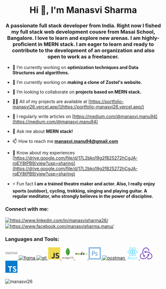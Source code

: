 <h1 align="center">Hi 👋, I'm Manasvi Sharma</h1>
<h3 align="center">A passionate full stack developer from India. Right now I fished my full stack web development cousre from Masai School, Bangalore. I love to learn and explore new arenas. I am highly-proficient in MERN stack. I am eager to learn and ready to contribute to the development of an organization and also open to work as a freelancer.</h3>

- 🔭 I’m currently working on **optimization techniques and Data Structures and algorithms.**

- 🌱 I’m currently working on **making a clone of Zostel's website.**

- 👯 I’m looking to collaborate on **projects based on MERN stack.**

- 👨‍💻 All of my projects are available at [https://portfolio-manasvi26.vercel.app/](https://portfolio-manasvi26.vercel.app/)

- 📝 I regularly write articles on [https://medium.com/@manasvi.manu94](https://medium.com/@manasvi.manu94)

- 💬 Ask me about **MERN stack!**

- 📫 How to reach me **manasvi.manu94@gmail.com**

- 📄 Know about my experiences [https://drive.google.com/file/d/17L2bko19g2fB25272hCgJA-rqEY8tPB9/view?usp=sharing](https://drive.google.com/file/d/17L2bko19g2fB25272hCgJA-rqEY8tPB9/view?usp=sharing)

- ⚡ Fun fact **I am a trained theatre maker and actor. Also, I really enjoy sports (outdoor), cycling, trekking, singing and playing guitar. A regular meditator, who strongly believes in the power of discipline.**

<h3 align="left">Connect with me:</h3>
<p align="left">
<a href="https://linkedin.com/in/https://www.linkedin.com/in/manasvisharma26/" target="blank"><img align="center" src="https://raw.githubusercontent.com/rahuldkjain/github-profile-readme-generator/master/src/images/icons/Social/linked-in-alt.svg" alt="https://www.linkedin.com/in/manasvisharma26/" height="30" width="40" /></a>
<a href="https://fb.com/https://www.facebook.com/manasvisharma.manu/" target="blank"><img align="center" src="https://raw.githubusercontent.com/rahuldkjain/github-profile-readme-generator/master/src/images/icons/Social/facebook.svg" alt="https://www.facebook.com/manasvisharma.manu/" height="30" width="40" /></a>
</p>

<h3 align="left">Languages and Tools:</h3>
<p align="left"> <a href="https://expressjs.com" target="_blank" rel="noreferrer"> <img src="https://raw.githubusercontent.com/devicons/devicon/master/icons/express/express-original-wordmark.svg" alt="express" width="40" height="40"/> </a> <a href="https://www.figma.com/" target="_blank" rel="noreferrer"> <img src="https://www.vectorlogo.zone/logos/figma/figma-icon.svg" alt="figma" width="40" height="40"/> </a> <a href="https://git-scm.com/" target="_blank" rel="noreferrer"> <img src="https://www.vectorlogo.zone/logos/git-scm/git-scm-icon.svg" alt="git" width="40" height="40"/> </a> <a href="https://developer.mozilla.org/en-US/docs/Web/JavaScript" target="_blank" rel="noreferrer"> <img src="https://raw.githubusercontent.com/devicons/devicon/master/icons/javascript/javascript-original.svg" alt="javascript" width="40" height="40"/> </a> <a href="https://www.mongodb.com/" target="_blank" rel="noreferrer"> <img src="https://raw.githubusercontent.com/devicons/devicon/master/icons/mongodb/mongodb-original-wordmark.svg" alt="mongodb" width="40" height="40"/> </a> <a href="https://nodejs.org" target="_blank" rel="noreferrer"> <img src="https://raw.githubusercontent.com/devicons/devicon/master/icons/nodejs/nodejs-original-wordmark.svg" alt="nodejs" width="40" height="40"/> </a> <a href="https://www.photoshop.com/en" target="_blank" rel="noreferrer"> <img src="https://raw.githubusercontent.com/devicons/devicon/master/icons/photoshop/photoshop-line.svg" alt="photoshop" width="40" height="40"/> </a> <a href="https://postman.com" target="_blank" rel="noreferrer"> <img src="https://www.vectorlogo.zone/logos/getpostman/getpostman-icon.svg" alt="postman" width="40" height="40"/> </a> <a href="https://reactjs.org/" target="_blank" rel="noreferrer"> <img src="https://raw.githubusercontent.com/devicons/devicon/master/icons/react/react-original-wordmark.svg" alt="react" width="40" height="40"/> </a> <a href="https://redux.js.org" target="_blank" rel="noreferrer"> <img src="https://raw.githubusercontent.com/devicons/devicon/master/icons/redux/redux-original.svg" alt="redux" width="40" height="40"/> </a> <a href="https://www.typescriptlang.org/" target="_blank" rel="noreferrer"> <img src="https://raw.githubusercontent.com/devicons/devicon/master/icons/typescript/typescript-original.svg" alt="typescript" width="40" height="40"/> </a> </p>

<p><img align="center" src="https://github-readme-stats.vercel.app/api/top-langs?username=manasvi26&show_icons=true&locale=en&layout=compact" alt="manasvi26" /></p>

